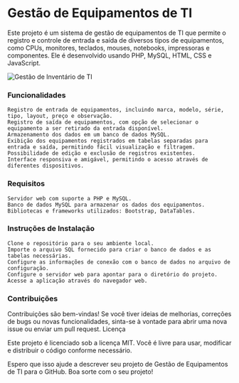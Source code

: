 # Gestão de Equipamentos de TI

Este projeto é um sistema de gestão de equipamentos de TI que permite o registro e controle de entrada e saída de diversos tipos de equipamentos, como CPUs, monitores, teclados, mouses, notebooks, impressoras e componentes. Ele é desenvolvido usando PHP, MySQL, HTML, CSS e JavaScript.

![Gestão de Inventário de TI](https://github.com/LeviLucena/Gestao-de-Inventario-de-TI/assets/34045910/07bc0c5a-a4b7-4e61-9ef1-7f6d9601f5d0)

### Funcionalidades

    Registro de entrada de equipamentos, incluindo marca, modelo, série, tipo, layout, preço e observação.
    Registro de saída de equipamentos, com opção de selecionar o equipamento a ser retirado da entrada disponível.
    Armazenamento dos dados em um banco de dados MySQL.
    Exibição dos equipamentos registrados em tabelas separadas para entrada e saída, permitindo fácil visualização e filtragem.
    Possibilidade de edição e exclusão de registros existentes.
    Interface responsiva e amigável, permitindo o acesso através de diferentes dispositivos.

### Requisitos

    Servidor web com suporte a PHP e MySQL.
    Banco de dados MySQL para armazenar os dados dos equipamentos.
    Bibliotecas e frameworks utilizados: Bootstrap, DataTables.

### Instruções de Instalação

    Clone o repositório para o seu ambiente local.
    Importe o arquivo SQL fornecido para criar o banco de dados e as tabelas necessárias.
    Configure as informações de conexão com o banco de dados no arquivo de configuração.
    Configure o servidor web para apontar para o diretório do projeto.
    Acesse a aplicação através do navegador web.

### Contribuições

Contribuições são bem-vindas! Se você tiver ideias de melhorias, correções de bugs ou novas funcionalidades, sinta-se à vontade para abrir uma nova issue ou enviar um pull request.
Licença

Este projeto é licenciado sob a licença MIT. Você é livre para usar, modificar e distribuir o código conforme necessário.

Espero que isso ajude a descrever seu projeto de Gestão de Equipamentos de TI para o GitHub. Boa sorte com o seu projeto!
